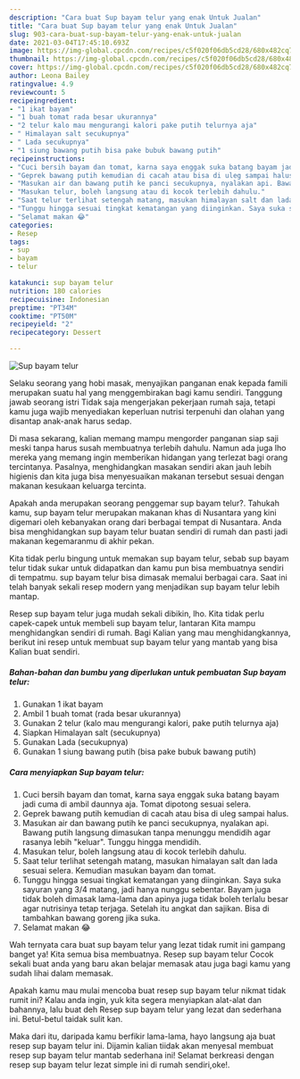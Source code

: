 ```yaml
---
description: "Cara buat Sup bayam telur yang enak Untuk Jualan"
title: "Cara buat Sup bayam telur yang enak Untuk Jualan"
slug: 903-cara-buat-sup-bayam-telur-yang-enak-untuk-jualan
date: 2021-03-04T17:45:10.693Z
image: https://img-global.cpcdn.com/recipes/c5f020f06db5cd28/680x482cq70/sup-bayam-telur-foto-resep-utama.jpg
thumbnail: https://img-global.cpcdn.com/recipes/c5f020f06db5cd28/680x482cq70/sup-bayam-telur-foto-resep-utama.jpg
cover: https://img-global.cpcdn.com/recipes/c5f020f06db5cd28/680x482cq70/sup-bayam-telur-foto-resep-utama.jpg
author: Leona Bailey
ratingvalue: 4.9
reviewcount: 5
recipeingredient:
- "1 ikat bayam"
- "1 buah tomat rada besar ukurannya"
- "2 telur kalo mau mengurangi kalori pake putih telurnya aja"
- " Himalayan salt secukupnya"
- " Lada secukupnya"
- "1 siung bawang putih bisa pake bubuk bawang putih"
recipeinstructions:
- "Cuci bersih bayam dan tomat, karna saya enggak suka batang bayam jadi cuma di ambil daunnya aja. Tomat dipotong sesuai selera."
- "Geprek bawang putih kemudian di cacah atau bisa di uleg sampai halus."
- "Masukan air dan bawang putih ke panci secukupnya, nyalakan api. Bawang putih langsung dimasukan tanpa menunggu mendidih agar rasanya lebih &#34;keluar&#34;. Tunggu hingga mendidih."
- "Masukan telur, boleh langsung atau di kocok terlebih dahulu."
- "Saat telur terlihat setengah matang, masukan himalayan salt dan lada sesuai selera. Kemudian masukan bayam dan tomat."
- "Tunggu hingga sesuai tingkat kematangan yang diinginkan. Saya suka sayuran yang 3/4 matang, jadi hanya nunggu sebentar. Bayam juga tidak boleh dimasak lama-lama dan apinya juga tidak boleh terlalu besar agar nutrisinya tetap terjaga. Setelah itu angkat dan sajikan. Bisa di tambahkan bawang goreng jika suka."
- "Selamat makan 😂"
categories:
- Resep
tags:
- sup
- bayam
- telur

katakunci: sup bayam telur 
nutrition: 180 calories
recipecuisine: Indonesian
preptime: "PT34M"
cooktime: "PT50M"
recipeyield: "2"
recipecategory: Dessert

---
```



![Sup bayam telur](https://img-global.cpcdn.com/recipes/c5f020f06db5cd28/680x482cq70/sup-bayam-telur-foto-resep-utama.jpg)

Selaku seorang yang hobi masak, menyajikan panganan enak kepada famili merupakan suatu hal yang menggembirakan bagi kamu sendiri. Tanggung jawab seorang istri Tidak saja mengerjakan pekerjaan rumah saja, tetapi kamu juga wajib menyediakan keperluan nutrisi terpenuhi dan olahan yang disantap anak-anak harus sedap.

Di masa  sekarang, kalian memang mampu mengorder panganan siap saji meski tanpa harus susah membuatnya terlebih dahulu. Namun ada juga lho mereka yang memang ingin memberikan hidangan yang terlezat bagi orang tercintanya. Pasalnya, menghidangkan masakan sendiri akan jauh lebih higienis dan kita juga bisa menyesuaikan makanan tersebut sesuai dengan makanan kesukaan keluarga tercinta. 



Apakah anda merupakan seorang penggemar sup bayam telur?. Tahukah kamu, sup bayam telur merupakan makanan khas di Nusantara yang kini digemari oleh kebanyakan orang dari berbagai tempat di Nusantara. Anda bisa menghidangkan sup bayam telur buatan sendiri di rumah dan pasti jadi makanan kegemaranmu di akhir pekan.

Kita tidak perlu bingung untuk memakan sup bayam telur, sebab sup bayam telur tidak sukar untuk didapatkan dan kamu pun bisa membuatnya sendiri di tempatmu. sup bayam telur bisa dimasak memalui berbagai cara. Saat ini telah banyak sekali resep modern yang menjadikan sup bayam telur lebih mantap.

Resep sup bayam telur juga mudah sekali dibikin, lho. Kita tidak perlu capek-capek untuk membeli sup bayam telur, lantaran Kita mampu menghidangkan sendiri di rumah. Bagi Kalian yang mau menghidangkannya, berikut ini resep untuk membuat sup bayam telur yang mantab yang bisa Kalian buat sendiri.

<!--inarticleads1-->

##### Bahan-bahan dan bumbu yang diperlukan untuk pembuatan Sup bayam telur:

1. Gunakan 1 ikat bayam
1. Ambil 1 buah tomat (rada besar ukurannya)
1. Gunakan 2 telur (kalo mau mengurangi kalori, pake putih telurnya aja)
1. Siapkan  Himalayan salt (secukupnya)
1. Gunakan  Lada (secukupnya)
1. Gunakan 1 siung bawang putih (bisa pake bubuk bawang putih)




<!--inarticleads2-->

##### Cara menyiapkan Sup bayam telur:

1. Cuci bersih bayam dan tomat, karna saya enggak suka batang bayam jadi cuma di ambil daunnya aja. Tomat dipotong sesuai selera.
1. Geprek bawang putih kemudian di cacah atau bisa di uleg sampai halus.
1. Masukan air dan bawang putih ke panci secukupnya, nyalakan api. Bawang putih langsung dimasukan tanpa menunggu mendidih agar rasanya lebih &#34;keluar&#34;. Tunggu hingga mendidih.
1. Masukan telur, boleh langsung atau di kocok terlebih dahulu.
1. Saat telur terlihat setengah matang, masukan himalayan salt dan lada sesuai selera. Kemudian masukan bayam dan tomat.
1. Tunggu hingga sesuai tingkat kematangan yang diinginkan. Saya suka sayuran yang 3/4 matang, jadi hanya nunggu sebentar. Bayam juga tidak boleh dimasak lama-lama dan apinya juga tidak boleh terlalu besar agar nutrisinya tetap terjaga. Setelah itu angkat dan sajikan. Bisa di tambahkan bawang goreng jika suka.
1. Selamat makan 😂




Wah ternyata cara buat sup bayam telur yang lezat tidak rumit ini gampang banget ya! Kita semua bisa membuatnya. Resep sup bayam telur Cocok sekali buat anda yang baru akan belajar memasak atau juga bagi kamu yang sudah lihai dalam memasak.

Apakah kamu mau mulai mencoba buat resep sup bayam telur nikmat tidak rumit ini? Kalau anda ingin, yuk kita segera menyiapkan alat-alat dan bahannya, lalu buat deh Resep sup bayam telur yang lezat dan sederhana ini. Betul-betul taidak sulit kan. 

Maka dari itu, daripada kamu berfikir lama-lama, hayo langsung aja buat resep sup bayam telur ini. Dijamin kalian tiidak akan menyesal membuat resep sup bayam telur mantab sederhana ini! Selamat berkreasi dengan resep sup bayam telur lezat simple ini di rumah sendiri,oke!.

